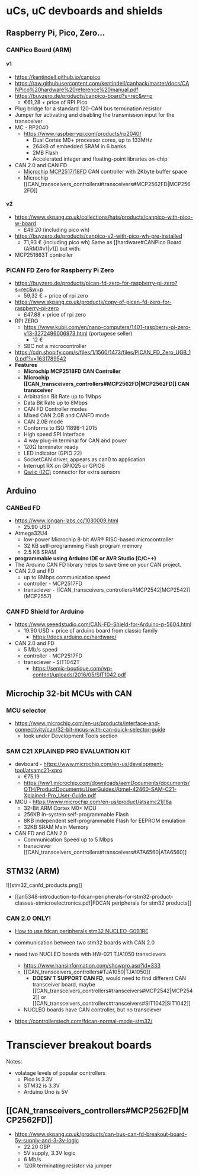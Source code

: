 # uCs, uC devboards and shields
## Raspberry Pi, Pico, Zero...
### CANPico Board (ARM)
#### v1
- https://kentindell.github.io/canpico
- https://raw.githubusercontent.com/kentindell/canhack/master/docs/CANPico%20hardware%20reference%20manual.pdf
- https://buyzero.de/products/canpico-board?s=rec&w=p
	- €61,28 + price of RPI Pico
-  Plug bridge for a standard 120-CAN bus termination resistor
- Jumper for activating and disabling the transmission input for the transceiver
- MC - RP2040 
	- https://www.raspberrypi.com/products/rp2040/
		- Dual Cortex M0+ processor cores, up to 133MHz
		- 264kB of embedded SRAM in 6 banks
		- 2MB Flash
		- Accelerated integer and floating-point libraries on-chip
- CAN 2.0 and CAN FD
	- [Microchip](https://www.microchip.com) [MCP2517/18FD](https://www.microchip.com/en-us/product/MCP2518FD) CAN controller with 2Kbyte buffer space
	- Microchip [[CAN_transceivers_controllers#transceivers#MCP2562FD|MCP2562FD]]
#### v2
- https://www.skpang.co.uk/collections/hats/products/canpico-with-pico-w-board
	- £49.20 (including pico wh)
- https://buyzero.de/products/canpico-v2-with-pico-wh-pre-installed
	- 71,93 € (including pico wh)
Same as [[hardware#CANPico Board (ARM)#v1|v1]] but with:
- MCP251863T controller
### PiCAN FD Zero for Raspberry Pi Zero
- https://buyzero.de/products/pican-fd-zero-for-raspberry-pi-zero?s=rec&w=p
	- 59,32 € + price of rpi zero
- https://www.skpang.co.uk/products/copy-of-pican-fd-zero-for-raspberry-pi-zero
	- £47.88 + price of rpi zero
- RPI ZERO
	- https://www.kubii.com/en/nano-computers/1401-raspberry-pi-zero-v13-3272496006973.html (portugese seller)
		- 12 €
	- SBC not a microcontroller
- https://cdn.shopify.com/s/files/1/1560/1473/files/PICAN_FD_Zero_UGB_10.pdf?v=1631789542
- **Features**  
	- **Microchip MCP2518FD CAN Controller**
	- **Microchip [[CAN_transceivers_controllers#MCP2562FD|MCP2562FD]] CAN transceiver**
	- Arbitration Bit Rate up to 1Mbps
	- Data Bit Rate up to 8Mbps
	- CAN FD Controller modes
	- Mixed CAN 2.0B and CANFD mode
	- CAN 2.0B mode
	- Conforms to ISO 11898-1:2015
	- High speed SPI Interface
	- 4 way plug-in terminal for CAN and power
	- 120Ω terminator ready
	- LED indicator (GPIO 22)
	- SocketCAN driver, appears as can0 to application
	- Interrupt RX on GPIO25 or GPIO6
	- [Qwiic (I2C)](https://buyzero.de/products/sparkfun-qwiic-kabel-200mm) connector for extra sensors

## Arduino
### CANBed FD
- https://www.longan-labs.cc/1030009.html
	- 25.90 USD
- Atmega32U4
	- low-power Microchip 8-bit AVR® RISC-based microcontroller
	- 32 KB self-programming Flash program memory
	- 2.5 KB SRAM
- **programmable using Arduino IDE or AVR Studio (C/C++)**
- The Arduino CAN FD library helps to save time on your CAN project.
- CAN 2.0 and FD
	- up to 8Mbps communication speed
	- controller - MCP2517FD
	- transciever - [[CAN_transceivers_controllers#MCP2542|MCP2542]] (MCP2557)
### CAN FD Shield for Arduino
- https://www.seeedstudio.com/CAN-FD-Shield-for-Arduino-p-5604.html
	- 19.90 USD + price of arduino board from classic family
		- https://docs.arduino.cc/hardware/
- CAN 2.0 and FD
	- 5 Mb/s speed
	- controller - MCP2517FD
	- transciever - SIT1042T
		- https://semic-boutique.com/wp-content/uploads/2016/05/SIT1042.pdf

## Microchip 32-bit MCUs with CAN
### MCU selector
- https://www.microchip.com/en-us/products/interface-and-connectivity/can/32-bit-mcus-with-can-quick-selector-guide
	- look under Development Tools section

### SAM C21 XPLAINED PRO EVALUATION KIT
- devboard -  https://www.microchip.com/en-us/development-tool/atsamc21-xpro
	- €75.19
	- https://ww1.microchip.com/downloads/aemDocuments/documents/OTH/ProductDocuments/UserGuides/Atmel-42460-SAM-C21-Xplained-Pro_User-Guide.pdf
- MCU - https://www.microchip.com/en-us/product/atsamc21j18a
	- 32-Bit ARM Cortex M0+ MCU
	- 256KB in-system self-programmable Flash
	- 8KB independent self-programmable Flash for EEPROM emulation
	- 32KB SRAM Main Memory
- CAN FD and CAN 2.0
	- Communication Speed up to 5 Mbps
	- transciever [[CAN_transceivers_controllers#transceivers#ATA6560|ATA6560]]

## STM32 (ARM)

![[stm32_canfd_products.png]]
- [[an5348-introduction-to-fdcan-peripherals-for-stm32-product-classes-stmicroelectronics.pdf|FDCAN peripherals for stm32 products]]

### CAN 2.0 ONLY!
- [How to use fdcan peripherals stm32 NUCLEO-G0B1RE](https://community.st.com/t5/stm32-mcus/how-to-use-fdcan-to-create-a-simple-communication-with-a-basic/ta-p/671766)

- communication between two stm32 boards with CAN 2.0
- need two NUCLEO boards with HW-021 TJA1050 transcievers
	- https://www.hansinformation.com/showpro.asp?id=333
	- [[CAN_transceivers_controllers#TJA1050|TJA1050]]
		- **DOESN'T SUPPORT CAN FD**, would need to find different CAN transceiver board, maybe [[CAN_transceivers_controllers#transceivers#MCP2542|MCP2542]] or [[CAN_transceivers_controllers#transceivers#SIT1042|SIT1042]]
	- NUCLEO boards have CAN controller, but no transciever
- https://controllerstech.com/fdcan-normal-mode-stm32/


# Transciever breakout boards

Notes:
- volatage levels of popular controllers
	- Pico is 3.3V
	- STM32 is 3.3V
	- Arduino Uno is 5V


## [[CAN_transceivers_controllers#MCP2562FD|MCP2562FD]]

- https://www.skpang.co.uk/products/can-bus-can-fd-breakout-board-5v-supply-and-3-3v-logic
	- 22.20 GBP
	- 5V supply, 3.3V logic
	- 6 Mb/s
	- 120R terminating resistor via jumper